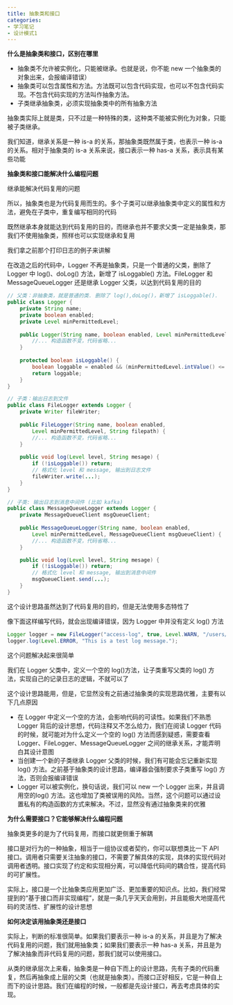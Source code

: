 ```yaml
---
title: 抽象类和接口
categories: 
- 学习笔记
- 设计模式1
---
```


**什么是抽象类和接口，区别在哪里**

- 抽象类不允许被实例化，只能被继承。也就是说，你不能 new 一个抽象类的对象出来，会报编译错误）
- 抽象类可以包含属性和方法。方法既可以包含代码实现，也可以不包含代码实现。不包含代码实现的方法叫作抽象方法。
- 子类继承抽象类，必须实现抽象类中的所有抽象方法

抽象类实际上就是类，只不过是一种特殊的类，这种类不能被实例化为对象，只能被子类继承。

我们知道，继承关系是一种 is-a 的关系，那抽象类既然属于类，也表示一种 is-a 的关系。相对于抽象类的 is-a 关系来说，接口表示一种 has-a 关系，表示具有某些功能

**抽象类和接口能解决什么编程问题**

继承能解决代码复用的问题

所以，抽象类也是为代码复用而生的。多个子类可以继承抽象类中定义的属性和方法，避免在子类中，重复编写相同的代码

既然继承本身就能达到代码复用的目的，而继承也并不要求父类一定是抽象类，那我们不使用抽象类，照样也可以实现继承和复用

我们拿之前那个打印日志的例子来讲解

在改造之后的代码中，Logger 不再是抽象类，只是一个普通的父类，删除了 Logger 中 log()、doLog() 方法，新增了 isLoggable() 方法。FileLogger 和 MessageQueueLogger 还是继承 Logger 父类，以达到代码复用的目的

```java
// 父类：非抽象类，就是普通的类. 删除了 log(),doLog()，新增了 isLoggable().
public class Logger {
	private String name;
	private boolean enabled;
	private Level minPermittedLevel;
	
	public Logger(String name, boolean enabled, Level minPermittedLevel) {
		//... 构造函数不变，代码省略...
	}
	
	protected boolean isLoggable() {
		boolean loggable = enabled && (minPermittedLevel.intValue() <= level.int
		return loggable;
	}
}

// 子类：输出日志到文件
public class FileLogger extends Logger {
	private Writer fileWriter;
	
	public FileLogger(String name, boolean enabled,
		Level minPermittedLevel, String filepath) {
		//... 构造函数不变，代码省略...
	}
	
	public void log(Level level, String mesage) {
		if (!isLoggable()) return;
		// 格式化 level 和 message, 输出到日志文件
		fileWriter.write(...);
	}
}

// 子类: 输出日志到消息中间件 (比如 kafka)
public class MessageQueueLogger extends Logger {
	private MessageQueueClient msgQueueClient;
	
	public MessageQueueLogger(String name, boolean enabled,
		Level minPermittedLevel, MessageQueueClient msgQueueClient) {
		//... 构造函数不变，代码省略...
	}

	public void log(Level level, String mesage) {
		if (!isLoggable()) return;
		// 格式化 level 和 message, 输出到消息中间件
		msgQueueClient.send(...);
	}
}
```

这个设计思路虽然达到了代码复用的目的，但是无法使用多态特性了

像下面这样编写代码，就会出现编译错误，因为 Logger 中并没有定义 log() 方法

```java
Logger logger = new FileLogger("access-log", true, Level.WARN, "/users/wangz
logger.log(Level.ERROR, "This is a test log message.");
```

这个问题解决起来很简单

我们在 Logger 父类中，定义一个空的 log()方法，让子类重写父类的 log() 方法，实现自己的记录日志的逻辑，不就可以了

这个设计思路能用，但是，它显然没有之前通过抽象类的实现思路优雅，主要有以下几点原因

- 在 Logger 中定义一个空的方法，会影响代码的可读性。如果我们不熟悉 Logger 背后的设计思想，代码注释又不怎么给力，我们在阅读 Logger 代码的时候，就可能对为什么定义一个空的 log() 方法而感到疑惑，需要查看 Logger、FileLogger、MessageQueueLogger 之间的继承关系，才能弄明白其设计意图
- 当创建一个新的子类继承 Logger 父类的时候，我们有可能会忘记重新实现 log() 方法。之前基于抽象类的设计思路，编译器会强制要求子类重写 log() 方法，否则会报编译错误
- Logger 可以被实例化，换句话说，我们可以 new 一个 Logger 出来，并且调用空的log() 方法。这也增加了类被误用的风险。当然，这个问题可以通过设置私有的构造函数的方式来解决。不过，显然没有通过抽象类来的优雅

**为什么需要接口？它能够解决什么编程问题**

抽象类更多的是为了代码复用，而接口就更侧重于解耦

接口是对行为的一种抽象，相当于一组协议或者契约，你可以联想类比一下 API 接口。调用者只需要关注抽象的接口，不需要了解具体的实现，具体的实现代码对调用者透明。接口实现了约定和实现相分离，可以降低代码间的耦合性，提高代码的可扩展性。

实际上，接口是一个比抽象类应用更加广泛、更加重要的知识点。比如，我们经常提到的“基于接口而非实现编程”，就是一条几乎天天会用到，并且能极大地提高代码的灵活性、扩展性的设计思想

**如何决定该用抽象类还是接口**

实际上，判断的标准很简单。如果我们要表示一种 is-a 的关系，并且是为了解决代码复用的问题，我们就用抽象类；如果我们要表示一种 has-a 关系，并且是为了解决抽象而非代码复用的问题，那我们就可以使用接口。

从类的继承层次上来看，抽象类是一种自下而上的设计思路，先有子类的代码重复，然后再抽象成上层的父类（也就是抽象类）。而接口正好相反，它是一种自上而下的设计思路。我们在编程的时候，一般都是先设计接口，再去考虑具体的实现。